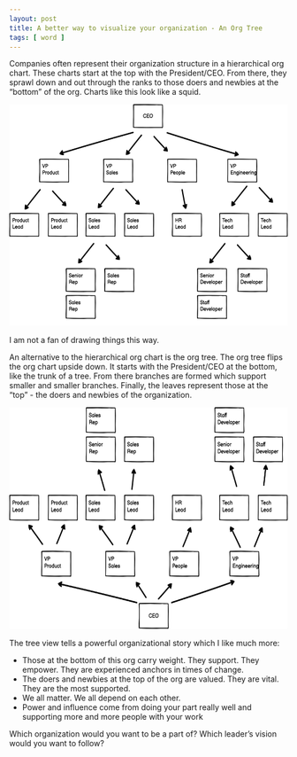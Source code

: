 ```yaml
---
layout: post
title: A better way to visualize your organization - An Org Tree
tags: [ word ]
---
```


Companies often represent their organization structure in a hierarchical org chart. These charts start at the top with the President/CEO. From there, they sprawl down and out through the ranks to those doers and newbies at the “bottom” of the org. Charts like this look like a squid. 

<img src="/img/org-chart.png" alt="hierarchical org chart with ceo at the top and reports shown below" class="inline" height="400" />

I am not a fan of drawing things this way. 

An alternative to the hierarchical org chart is the org tree. The org tree flips the org chart upside down. It starts with the President/CEO at the bottom, like the trunk of a tree. From there branches are formed which support smaller and smaller branches. Finally, the leaves represent those at the “top” -  the doers and newbies of the organization. 

<img src="/img/org-tree.png" alt="org tree with ceo at the bottom and reports shown above" class="inline" height="400" />

The tree view tells a powerful organizational story which I like much more:

* Those at the bottom of this org carry weight. They support. They empower. They are experienced anchors in times of change.
* The doers and newbies at the top of the org are valued. They are vital. They are the most supported. 
* We all matter. We all depend on each other.  
* Power and influence come from doing your part really well and supporting more and more people with your work

Which organization would you want to be a part of? Which leader’s vision would you want to follow? 

